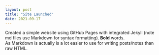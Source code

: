 ```yaml
---
layout: post
title: "Site Launched"
date: 2021-09-17
---
```

Created a simple website using GitHub Pages with integrated Jekyll (note md files use Markdown for syntax formatting).  **Bold** words.  
As Markdown is actually is a lot easier to use for writing posts/notes than raw HTML.
